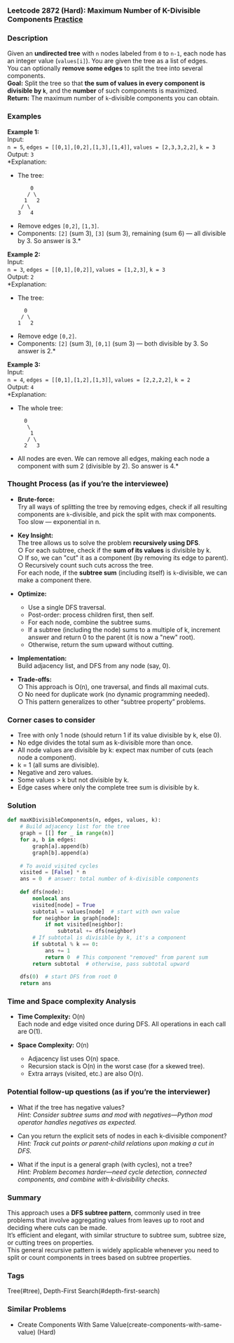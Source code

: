 ### Leetcode 2872 (Hard): Maximum Number of K-Divisible Components [Practice](https://leetcode.com/problems/maximum-number-of-k-divisible-components)

### Description  
Given an **undirected tree** with `n` nodes labeled from `0` to `n-1`, each node has an integer value (`values[i]`). You are given the tree as a list of edges.  
You can optionally **remove some edges** to split the tree into several components.  
**Goal:** Split the tree so that **the sum of values in every component is divisible by `k`**, and the **number** of such components is maximized.  
**Return:** The maximum number of `k`-divisible components you can obtain.

### Examples  

**Example 1:**  
Input:  
`n = 5`, `edges = [[0,1],[0,2],[1,3],[1,4]]`, `values = [2,3,3,2,2]`, `k = 3`  
Output: `3`  
*Explanation:  
- The tree:  
    ```
        0
       / \
      1   2
     / \
    3   4
    ```
- Remove edges `[0,2]`, `[1,3]`.
- Components: `[2]` (sum 3), `[3]` (sum 3), remaining (sum 6) — all divisible by 3. So answer is 3.*

**Example 2:**  
Input:  
`n = 3`, `edges = [[0,1],[0,2]]`, `values = [1,2,3]`, `k = 3`  
Output: `2`  
*Explanation:  
- The tree:  
    ```
      0
     / \
    1   2
    ```
- Remove edge `[0,2]`.
- Components: `[2]` (sum 3), `[0,1]` (sum 3) — both divisible by 3. So answer is 2.*

**Example 3:**  
Input:  
`n = 4`, `edges = [[0,1],[1,2],[1,3]]`, `values = [2,2,2,2]`, `k = 2`  
Output: `4`  
*Explanation:  
- The whole tree:  
    ```
      0
       \
        1
       / \
      2   3
    ```
- All nodes are even. We can remove all edges, making each node a component with sum 2 (divisible by 2). So answer is 4.*

### Thought Process (as if you’re the interviewee)  

- **Brute-force:**  
  Try all ways of splitting the tree by removing edges, check if all resulting components are `k`-divisible, and pick the split with max components.  
  Too slow — exponential in n.

- **Key Insight:**  
  The tree allows us to solve the problem **recursively using DFS**.  
  ○ For each subtree, check if the **sum of its values** is divisible by k.  
  ○ If so, we can "cut" it as a component (by removing its edge to parent).  
  ○ Recursively count such cuts across the tree.  
  For each node, if the **subtree sum** (including itself) is `k`-divisible, we can make a component there.

- **Optimize:**  
  - Use a single DFS traversal.  
  - Post-order: process children first, then self.  
  - For each node, combine the subtree sums.  
  - If a subtree (including the node) sums to a multiple of k, increment answer and return 0 to the parent (it is now a "new" root).  
  - Otherwise, return the sum upward without cutting.

- **Implementation:**  
  Build adjacency list, and DFS from any node (say, 0).

- **Trade-offs:**  
  ○ This approach is O(n), one traversal, and finds all maximal cuts.  
  ○ No need for duplicate work (no dynamic programming needed).  
  ○ This pattern generalizes to other “subtree property” problems.

### Corner cases to consider  
- Tree with only 1 node (should return 1 if its value divisible by k, else 0).
- No edge divides the total sum as k-divisible more than once.
- All node values are divisible by k: expect max number of cuts (each node a component).
- k = 1 (all sums are divisible).
- Negative and zero values.
- Some values > k but not divisible by k.
- Edge cases where only the complete tree sum is divisible by k.

### Solution

```python
def maxKDivisibleComponents(n, edges, values, k):
    # Build adjacency list for the tree
    graph = [[] for _ in range(n)]
    for a, b in edges:
        graph[a].append(b)
        graph[b].append(a)
    
    # To avoid visited cycles
    visited = [False] * n
    ans = 0  # answer: total number of k-divisible components
    
    def dfs(node):
        nonlocal ans
        visited[node] = True
        subtotal = values[node]  # start with own value
        for neighbor in graph[node]:
            if not visited[neighbor]:
                subtotal += dfs(neighbor)
        # If subtotal is divisible by k, it's a component
        if subtotal % k == 0:
            ans += 1
            return 0  # This component "removed" from parent sum
        return subtotal  # otherwise, pass subtotal upward
    
    dfs(0)  # start DFS from root 0
    return ans
```

### Time and Space complexity Analysis  

- **Time Complexity:** O(n)  
  Each node and edge visited once during DFS. All operations in each call are O(1).

- **Space Complexity:** O(n)  
  - Adjacency list uses O(n) space.  
  - Recursion stack is O(n) in the worst case (for a skewed tree).  
  - Extra arrays (visited, etc.) are also O(n).

### Potential follow-up questions (as if you’re the interviewer)  

- What if the tree has negative values?  
  *Hint: Consider subtree sums and mod with negatives—Python mod operator handles negatives as expected.*

- Can you return the explicit sets of nodes in each k-divisible component?  
  *Hint: Track cut points or parent-child relations upon making a cut in DFS.*

- What if the input is a general graph (with cycles), not a tree?  
  *Hint: Problem becomes harder—need cycle detection, connected components, and combine with k-divisibility checks.*

### Summary
This approach uses a **DFS subtree pattern**, commonly used in tree problems that involve aggregating values from leaves up to root and deciding where cuts can be made.  
It’s efficient and elegant, with similar structure to subtree sum, subtree size, or cutting trees on properties.  
This general recursive pattern is widely applicable whenever you need to split or count components in trees based on subtree properties.

### Tags
Tree(#tree), Depth-First Search(#depth-first-search)

### Similar Problems
- Create Components With Same Value(create-components-with-same-value) (Hard)
